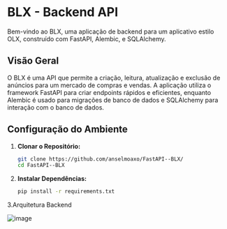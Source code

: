 # BLX - Backend API

Bem-vindo ao BLX, uma aplicação de backend para um aplicativo estilo OLX, construído com FastAPI, Alembic, e SQLAlchemy.

## Visão Geral

O BLX é uma API que permite a criação, leitura, atualização e exclusão de anúncios para um mercado de compras e vendas. A aplicação utiliza o framework FastAPI para criar endpoints rápidos e eficientes, enquanto Alembic é usado para migrações de banco de dados e SQLAlchemy para interação com o banco de dados.

## Configuração do Ambiente

1. **Clonar o Repositório:**
   ```bash
   git clone https://github.com/anselmoaxo/FastAPI--BLX/
   cd FastAPI--BLX
   
2. **Instalar Dependências:**
   ```bash
   pip install -r requirements.txt

3.Arquitetura Backend
   
![image](https://github.com/anselmoaxo/FastAPI--BLX/assets/126602910/bfdd3d18-a741-44ed-8cd7-c7924756bbc5)

